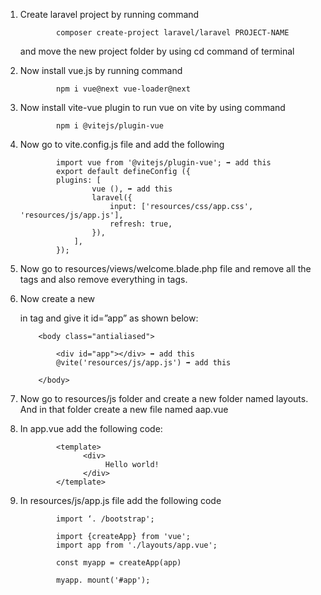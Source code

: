 1)	Create laravel project by running command 

                composer create-project laravel/laravel PROJECT-NAME
                
    and move the new project folder by using cd command of terminal

2)	Now install vue.js by running command 

                npm i vue@next vue-loader@next

3)	Now install vite-vue plugin to run vue on vite by using command 

                npm i @vitejs/plugin-vue

4)	Now go to vite.config.js file and add the following


                import vue from '@vitejs/plugin-vue'; ➡ add this
                export default defineConfig ({
                plugins: [
                        vue (), ➡ add this
                        laravel({
                            input: ['resources/css/app.css', 'resources/js/app.js'],
                            refresh: true,
                        }),
                    ],
                });

5)	Now go to resources/views/welcome.blade.php file and remove all the <style></style> tags and also remove everything in <body></body> tags. 

6)	Now create a new <div></div> in <body></body> tag and give it id=”app” as shown below:


            <body class="antialiased">

                <div id="app"></div> ➡ add this
                @vite('resources/js/app.js') ➡ add this

            </body>

7)	Now go to resources/js folder and create a new folder named layouts. And in that folder create a new file named aap.vue

8)	In app.vue add the following code:

                <template>
                      <div>
                           Hello world!
                      </div>
                </template>

9)	In resources/js/app.js file add the following code

                import ‘. /bootstrap';

                import {createApp} from 'vue';
                import app from './layouts/app.vue';

                const myapp = createApp(app)

                myapp. mount('#app');
